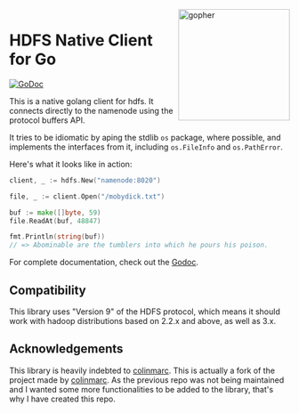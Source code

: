 <img src="docs/gopher.png" alt="gopher" align="right" width="200"/>

HDFS Native Client for Go
===========

[![GoDoc](https://godoc.org/github.com/LoneWolf38/gohdfs/web?status.svg)](https://godoc.org/github.com/LoneWolf38/gohdfs) 

This is a native golang client for hdfs. It connects directly to the namenode using
the protocol buffers API.

It tries to be idiomatic by aping the stdlib `os` package, where possible, and
implements the interfaces from it, including `os.FileInfo` and `os.PathError`.

Here's what it looks like in action:

```go
client, _ := hdfs.New("namenode:8020")

file, _ := client.Open("/mobydick.txt")

buf := make([]byte, 59)
file.ReadAt(buf, 48847)

fmt.Println(string(buf))
// => Abominable are the tumblers into which he pours his poison.
```

For complete documentation, check out the [Godoc][1].

Compatibility
-------------

This library uses "Version 9" of the HDFS protocol, which means it should work
with hadoop distributions based on 2.2.x and above, as well as 3.x.

Acknowledgements
----------------

This library is heavily indebted to [colinmarc][3]. This is actually a fork of the project made by [colinmarc][5]. As the previous repo was not being maintained and I wanted some more functionalities to be added to the library, that's why I have created this repo.

[1]: https://godoc.org/github.com/LoneWolf38/gohdfs
[2]: https://golang.org/doc/install
[3]: https://github.com/spotify/snakebite
[4]: https://github.com/colinmarc/hdfs
[5]: https://github.com/colinmarc
